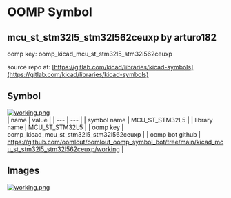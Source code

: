 # OOMP Symbol  
## mcu_st_stm32l5_stm32l562ceuxp  by arturo182  
  
oomp key: oomp_kicad_mcu_st_stm32l5_stm32l562ceuxp  
  
source repo at: [https://gitlab.com/kicad/libraries/kicad-symbols](https://gitlab.com/kicad/libraries/kicad-symbols)  
## Symbol  
  
[![working.png](working_600.png)](working.png)  
| name | value | 
| --- | --- | 
| symbol name | MCU_ST_STM32L5 | 
| library name | MCU_ST_STM32L5 | 
| oomp key | oomp_kicad_mcu_st_stm32l5_stm32l562ceuxp | 
| oomp bot github | https://github.com/oomlout/oomlout_oomp_symbol_bot/tree/main/kicad_mcu_st_stm32l5_stm32l562ceuxp/working | 
## Images  
  
[![working.png](working_140.png)](working.png)  
